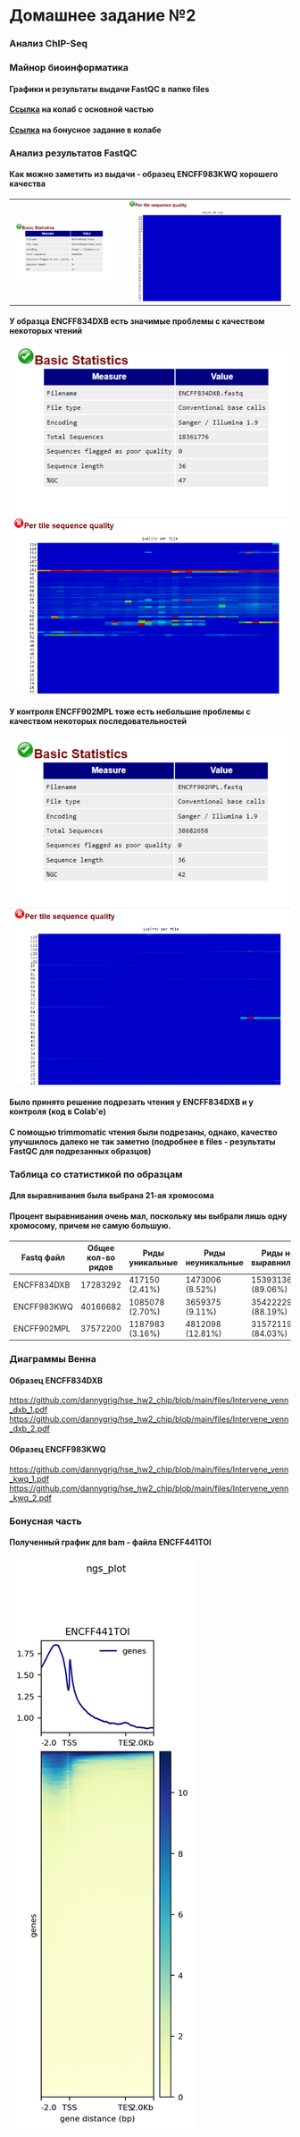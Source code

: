 # Домашнее задание №2 
### Анализ ChIP-Seq
### Майнор биоинформатика

#### Графики и результаты выдачи FastQC в папке files
#### [Ссылка](https://colab.research.google.com/drive/10yiTXD_kCj7P0BEzCJt2P9eQIPPrtyLX?usp=sharing) на колаб с основной частью
#### [Ссылка](https://colab.research.google.com/drive/1UaofFq8Pje0yJ6u8wfi4Prd-XjX29t2j?usp=sharing) на бонусное задание в колабе

### Анализ результатов FastQC
#### Как можно заметить из выдачи - образец ENCFF983KWQ хорошего качества
 |  |  |
 | ------------- | ------------- |
 | ![](https://github.com/dannygrig/hse_hw2_chip/blob/main/files/FF983KWQ_fastqc.png) | ![](https://github.com/dannygrig/hse_hw2_chip/blob/main/files/FF983KWQ_fastqc_2.png) |
#### У образца ENCFF834DXB есть значимые проблемы с качеством некоторых чтений
 ![](https://github.com/dannygrig/hse_hw2_chip/blob/main/files/FF834DXB_fastqc.png)
 ![](https://github.com/dannygrig/hse_hw2_chip/blob/main/files/FF834DXB_fastqc_2.png)
#### У контроля ENCFF902MPL тоже есть небольшие проблемы с качеством некоторых последовательностей
 ![](https://github.com/dannygrig/hse_hw2_chip/blob/main/files/FF902MPL_fastqc.png)
 ![](https://github.com/dannygrig/hse_hw2_chip/blob/main/files/FF902MPL_fastqc_2.png)
#### Было принято решение подрезать чтения у ENCFF834DXB и у контроля (код в Colab'е)
#### С помощью trimmomatic чтения были подрезаны, однако, качество улучшилось далеко не так заметно (подробнее в files - результаты FastQC для подрезанных образцов)

### Таблица со статистикой по образцам
#### Для выравнивания была выбрана 21-ая хромосома
#### Процент выравнивания очень мал, поскольку мы выбрали лишь одну хромосому, причем не самую большую.
| Fastq файл | Общее кол-во ридов | Риды уникальные | Риды неуникальные | Риды не выравнились |
| ------------- | ------------- | ------------- | ------------- | ------------- |
| ENCFF834DXB | 17283292 | 417150 (2.41%) | 1473006 (8.52%) | 15393136 (89.06%) |
| ENCFF983KWQ | 40166682 | 1085078 (2.70%) | 3659375 (9.11%) | 35422229 (88.19%) |
| ENCFF902MPL | 37572200 | 1187983 (3.16%) | 4812098 (12.81%) | 31572119 (84.03%) |

### Диаграммы Венна
#### Образец ENCFF834DXB
 https://github.com/dannygrig/hse_hw2_chip/blob/main/files/Intervene_venn_dxb_1.pdf
 https://github.com/dannygrig/hse_hw2_chip/blob/main/files/Intervene_venn_dxb_2.pdf
#### Образец ENCFF983KWQ 
 https://github.com/dannygrig/hse_hw2_chip/blob/main/files/Intervene_venn_kwq_1.pdf
 https://github.com/dannygrig/hse_hw2_chip/blob/main/files/Intervene_venn_kwq_2.pdf
### Бонусная часть 
#### Полученный график для bam - файла ENCFF441TOI 
 ![](https://github.com/dannygrig/hse_hw2_chip/blob/main/files/result.png)
